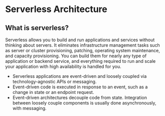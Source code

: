 # Serverless Architecture

## What is serverless?
Serverless allows you to build and run applications and services without thinking about servers. It eliminates infrastructure management tasks such as server or cluster provisioning, patching, operating system maintenance, and capacity provisioning. You can build them for nearly any type of application or backend service, and everything required to run and scale your application with high availability is handled for you.

 - Serverless applications are event-driven and loosely coupled via technology-agnostic APIs or messaging. 
 - Event-driven code is executed in response to an event, such as a change in state or an endpoint request. 
 - Event-driven architectures decouple code from state. Integration between loosely couple components is usually done asynchronously, with messaging.
